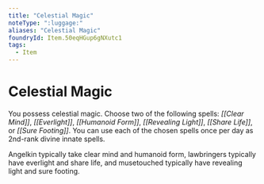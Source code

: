 ```yaml
---
title: "Celestial Magic"
noteType: ":luggage:"
aliases: "Celestial Magic"
foundryId: Item.50eqHGup6gNXutc1
tags:
  - Item
---
```


# Celestial Magic

You possess celestial magic. Choose two of the following spells: _[[Clear Mind]]_, _[[Everlight]]_, _[[Humanoid Form]]_, _[[Revealing Light]]_, _[[Share Life]]_, or _[[Sure Footing]]_. You can use each of the chosen spells once per day as 2nd-rank divine innate spells.

Angelkin typically take clear mind and humanoid form, lawbringers typically have everlight and share life, and musetouched typically have revealing light and sure footing.
